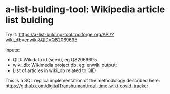 # a-list-bulding-tool: Wikipedia article list bulding

Try it: https://a-list-bulding-tool.toolforge.org/API/?wiki_db=enwiki&QID=Q82069695

inputs:
* QID: Wikidata id (seed), eg Q82069695
* wiki_db: Wikimedia project db, eg: enwiki
output:
 * List of articles in wiki_db related to QID
 
This is a SQL replica implementation of the methodology described here: https://github.com/digitalTranshumant/real-time-wiki-covid-tracker

